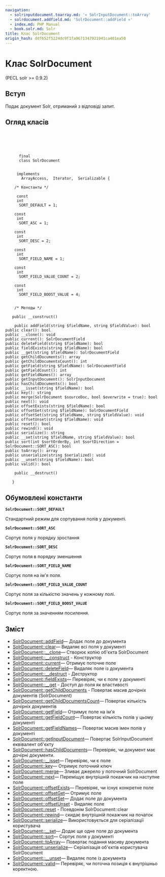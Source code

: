 ```yaml
---
navigation:
  - solrinputdocument.toarray.md: '« SolrInputDocument::toArray'
  - solrdocument.addfield.md: 'SolrDocument::addField »'
  - index.md: PHP Manual
  - book.solr.md: Solr
title: Клас SolrDocument
origin_hash: ddf652f5224dc9f1fa9671347921941ca401ea50
---
```

# Клас SolrDocument

(PECL solr >= 0.9.2)

## Вступ

Подає документ Solr, отриманий з відповіді запит.

## Огляд класів

```classsynopsis



    
     
      final
      class SolrDocument
     

     implements 
       ArrayAccess,  Iterator,  Serializable {

    /* Константы */
    
     const
     int
      SORT_DEFAULT = 1;

    const
     int
      SORT_ASC = 1;

    const
     int
      SORT_DESC = 2;

    const
     int
      SORT_FIELD_NAME = 1;

    const
     int
      SORT_FIELD_VALUE_COUNT = 2;

    const
     int
      SORT_FIELD_BOOST_VALUE = 4;


    /* Методы */
    
   public __construct()

    public addField(string $fieldName, string $fieldValue): bool
public clear(): bool
public __clone(): void
public current(): SolrDocumentField
public deleteField(string $fieldName): bool
public fieldExists(string $fieldName): bool
public __get(string $fieldName): SolrDocumentField
public getChildDocuments(): array
public getChildDocumentsCount(): int
public getField(string $fieldName): SolrDocumentField
public getFieldCount(): int
public getFieldNames(): array
public getInputDocument(): SolrInputDocument
public hasChildDocuments(): bool
public __isset(string $fieldName): bool
public key(): string
public merge(SolrDocument $sourceDoc, bool $overwrite = true): bool
public next(): void
public offsetExists(string $fieldName): bool
public offsetGet(string $fieldName): SolrDocumentField
public offsetSet(string $fieldName, string $fieldValue): void
public offsetUnset(string $fieldName): void
public reset(): bool
public rewind(): void
public serialize(): string
public __set(string $fieldName, string $fieldValue): bool
public sort(int $sortOrderBy, int $sortDirection = SolrDocument::SORT_ASC): bool
public toArray(): array
public unserialize(string $serialized): void
public __unset(string $fieldName): bool
public valid(): bool

    public __destruct()

   }
```

## Обумовлені константи

**`SolrDocument::SORT_DEFAULT`**

Стандартний режим для сортування полів у документі.

**`SolrDocument::SORT_ASC`**

Сортує поля у порядку зростання

**`SolrDocument::SORT_DESC`**

Сортує поля в порядку зменшення

**`SolrDocument::SORT_FIELD_NAME`**

Сортує поля на ім'я поля.

**`SolrDocument::SORT_FIELD_VALUE_COUNT`**

Сортує поля за кількістю значень у кожному полі.

**`SolrDocument::SORT_FIELD_BOOST_VALUE`**

Сортує поля за значенням посилення.

## Зміст

-   [SolrDocument::addField](solrdocument.addfield.md)— Додає поле до документа
-   [SolrDocument::clear](solrdocument.clear.md)— Видаляє всі поля у документі
-   [SolrDocument::\_\_clone](solrdocument.clone.md)— Створює копію об'єкта SolrDocument
-   [SolrDocument::\_\_construct](solrdocument.construct.md) \- Конструктор
-   [SolrDocument::current](solrdocument.current.md)— Отримує поточне поле
-   [SolrDocument::deleteField](solrdocument.deletefield.md)— Видаляє поле із документа
-   [SolrDocument::\_\_destruct](solrdocument.destruct.md) \- Деструктор
-   [SolrDocument::fieldExists](solrdocument.fieldexists.md)— Перевіряє, чи є поле у ​​документі
-   [SolrDocument::\_\_get](solrdocument.get.md) \- Доступ до поля як властивості
-   [SolrDocument::getChildDocuments](solrdocument.getchilddocuments.md) \- Повертає масив дочірніх документів (SolrDocument)
-   [SolrDocument::getChildDocumentsCount](solrdocument.getchilddocumentscount.md)— Повертає кількість дочірніх документів
-   [SolrDocument::getField](solrdocument.getfield.md)— Отримує поле на ім'я
-   [SolrDocument::getFieldCount](solrdocument.getfieldcount.md)— Повертає кількість полів у цьому документі
-   [SolrDocument::getFieldNames](solrdocument.getfieldnames.md)— Повертає масив імен полів у документі
-   [SolrDocument::getInputDocument](solrdocument.getinputdocument.md)— Повертає SolrInputDocument еквівалент об'єкту
-   [SolrDocument::hasChildDocuments](solrdocument.haschilddocuments.md)— Перевіряє, чи документ має дочірні документи.
-   [SolrDocument::\_\_isset](solrdocument.isset.md)— Перевіряє, чи є поле
-   [SolrDocument::key](solrdocument.key.md)— Отримує поточний ключ
-   [SolrDocument::merge](solrdocument.merge.md)— Зливає джерело у поточний SolrDocument
-   [SolrDocument::next](solrdocument.next.md)— Переміщує внутрішній покажчик на наступне поле
-   [SolrDocument::offsetExists](solrdocument.offsetexists.md)— Перевіряє, чи існує конкретне поле
-   [SolrDocument::offsetGet](solrdocument.offsetget.md)— Отримує поле
-   [SolrDocument::offsetSet](solrdocument.offsetset.md)— Додає поле до документа
-   [SolrDocument::offsetUnset](solrdocument.offsetunset.md) \- Видаляє поле
-   [SolrDocument::reset](solrdocument.reset.md) \- Псевдонім SolrDocument::clear
-   [SolrDocument::rewind](solrdocument.rewind.md)— скидає внутрішній покажчик на початок
-   [SolrDocument::serialize](solrdocument.serialize.md)— Використовується для серіалізації користувача
-   [SolrDocument::\_\_set](solrdocument.set.md)— Додає ще одне поле до документа
-   [SolrDocument::sort](solrdocument.sort.md)— Сортує поля у документі
-   [SolrDocument::toArray](solrdocument.toarray.md)— Повертає подання масиву документа
-   [SolrDocument::unserialize](solrdocument.unserialize.md)— Серіалізація об'єктів користувача SolrDocument
-   [SolrDocument::\_\_unset](solrdocument.unset.md)— Видаляє поле із документа
-   [SolrDocument::valid](solrdocument.valid.md)— Перевіряє, чи поточна позиція є внутрішньо коректною.

